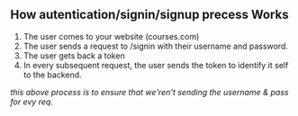 ## How autentication/signin/signup precess Works ##
1. The user comes to your website (courses.com)
2. The user sends a request to /signin with their username and password. 
3. The user gets back a token
4. In every subsequent request, the user sends the token to identify it self to the backend.

*this above process is to ensure that we'ren't sending the username & pass for evy req.*


